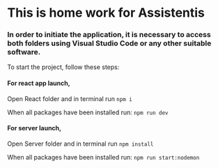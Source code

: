# This is home work for Assistentis

### In order to initiate the application, it is necessary to access both folders using Visual Studio Code or any other suitable software.

To start the project, follow these steps:

#### For react app launch,

Open React folder and in terminal run ```npm i```

When all packages have been installed run: ```npm run dev```

#### For server launch,

Open Server folder and in terminal run `npm install`

When all packages have been installed run: `npm run start:nodemon`
